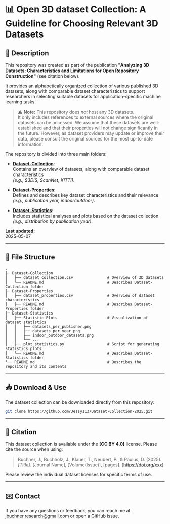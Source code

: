 # 📊 Open 3D dataset Collection: A Guideline for Choosing Relevant 3D Datasets

## 📌 Description

This repository was created as part of the publication **"Analyzing 3D Datasets: Characteristics and Limitations for Open Repository Construction"** (see citation below). 

It provides an alphabetically organized collection of various published 3D datasets, along with comparable dataset characteristics to support researchers in selecting suitable datasets for application-specific machine learning tasks. 

> ⚠️ **Note:** This repository does *not* host any 3D datasets.  
> It only includes references to external sources where the original datasets can be accessed.
> We assume that these datasets are well-established and that their properties will not change significantly in the future. However, as dataset providers may update or improve their data, please consult the original sources for the most up-to-date information.

The repository is divided into three main folders: 

- **[Dataset-Collection](./Dataset-Collection)**:  
  Contains an overview of datasets, along with comparable dataset characteristics  
  _(e.g., S3DIS, ScanNet, KITTI)_.

- **[Dataset-Properties](./Dataset-Properties)**:  
  Defines and describes key dataset characteristics and their relevance  
  _(e.g., publication year, indoor/outdoor)_.

- **[Dataset-Statistics](./Dataset-Statistics)**:  
  Includes statistical analyses and plots based on the dataset collection  
  _(e.g., distribution by publication year)_.

**Last updated:** <br>
2025-05-07

---

## 📂 File Structure

```
.
├─ Dataset-Collection                                       
│   ├── dataset_collection.csv               # Overview of 3D datasets
│   └── README.md                            # Describes Dataset-Collection folder
├─ Dataset-Properties
│   ├── dataset_properties.csv               # Overview of dataset characteristics
│   ├── README.md                            # Describes Dataset-Properties folder
├─ Dataset-Statistics
│   ├── Statistic-Plots                      # Visualization of dataset statistics
│   │   ├── datasets_per_publisher.png
│   │   ├── datasets_per_year.png
│   │   ├── indoor_outdoor_datasets.png
│   │   └── ...
│   ├── plot_statistics.py                   # Script for generating statistics plots
│   └── README.md                            # Describes Dataset-Statistics folder  
└── README.md                                # Describes the repository and its contents
```

---

## 📥 Download & Use

The dataset collection can be downloaded directly from this repository:

```bash
git clone https://github.com/Jessy113/Dataset-Collection-2025.git

```

---

## 🔗 Citation

This dataset collection is available under the **[CC BY 4.0]** license. Please cite the source when using:

> Buchner, J., Buchholz, J., Klauer, T., Neubert, P., & Paulus, D. (2025). *[Title]*. [Journal Name], [Volume(Issue)], [pages]. [https://doi.org/xxx]

Please review the individual dataset licenses for specific terms of use.

---

## ✉️ Contact

If you have any questions or feedback, you can reach me at jbuchner.research@gmail.com or open a GitHub issue.

